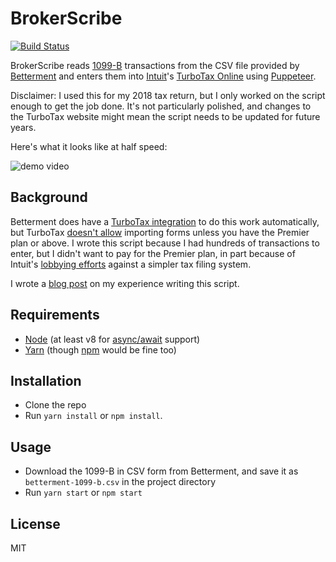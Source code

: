 # BrokerScribe

[![Build Status](https://travis-ci.org/dguo/broker-scribe.svg?branch=master)](https://travis-ci.org/dguo/broker-scribe)

BrokerScribe reads
[1099-B](https://www.investopedia.com/terms/f/form-1099-b.asp) transactions from
the CSV file provided by [Betterment](https://www.betterment.com/) and enters
them into [Intuit](https://www.intuit.com/)'s [TurboTax
Online](https://turbotax.intuit.com/) using
[Puppeteer](https://github.com/GoogleChrome/puppeteer).

Disclaimer: I used this for my 2018 tax return, but I only worked on the script
enough to get the job done. It's not particularly polished, and changes to the
TurboTax website might mean the script needs to be updated for future years.

Here's what it looks like at half speed:

![demo video](https://i.imgur.com/rSXtbz2.gif)

## Background

Betterment does have a [TurboTax
integration](https://www.betterment.com/resources/tax-software-importing/) to do
this work automatically, but TurboTax [doesn't
allow](https://turbotax.intuit.com/personal-taxes/compare/online/) importing
forms unless you have the Premier plan or above. I wrote this script because I
had hundreds of transactions to enter, but I didn't want to pay for the Premier
plan, in part because of Intuit's [lobbying
efforts](https://www.propublica.org/article/filing-taxes-could-be-free-simple-hr-block-intuit-lobbying-against-it)
against a simpler tax filing system.

I wrote a [blog
post](https://www.dannyguo.com/blog/automating-turbotax-data-entry-with-puppeteer/)
on my experience writing this script.

## Requirements

* [Node](https://nodejs.org/) (at least v8 for [async/await](https://developer.mozilla.org/en-US/docs/Web/JavaScript/Reference/Statements/async_function) support)
* [Yarn](https://yarnpkg.com/) (though [npm](https://www.npmjs.com/) would be fine too)

## Installation

* Clone the repo
* Run `yarn install` or `npm install`.

## Usage

* Download the 1099-B in CSV form from Betterment, and save it as
  `betterment-1099-b.csv` in the project directory
* Run `yarn start` or `npm start`

## License

MIT
